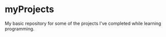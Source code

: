 # myProjects
My basic repository for some of the projects I've completed while learning programming. 
